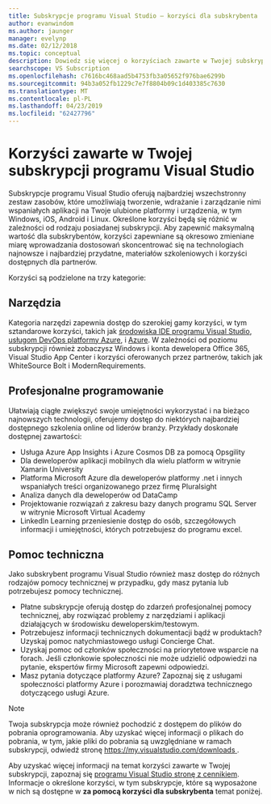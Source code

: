 ```yaml
---
title: Subskrypcje programu Visual Studio — korzyści dla subskrybenta
author: evanwindom
ms.author: jaunger
manager: evelynp
ms.date: 02/12/2018
ms.topic: conceptual
description: Dowiedz się więcej o korzyściach zawarte w Twojej subskrypcji programu Visual Studio
searchscope: VS Subscription
ms.openlocfilehash: c7616bc468aad5b4753fb3a05652f976bae6299b
ms.sourcegitcommit: 94b3a052fb1229c7e7f8804b09c1d403385c7630
ms.translationtype: MT
ms.contentlocale: pl-PL
ms.lasthandoff: 04/23/2019
ms.locfileid: "62427796"
---
```

# <a name="benefits-included-in-your-visual-studio-subscription"></a>Korzyści zawarte w Twojej subskrypcji programu Visual Studio

Subskrypcje programu Visual Studio oferują najbardziej wszechstronny zestaw zasobów, które umożliwiają tworzenie, wdrażanie i zarządzanie nimi wspaniałych aplikacji na Twoje ulubione platformy i urządzenia, w tym Windows, iOS, Android i Linux.  Określone korzyści będą się różnić w zależności od rodzaju posiadanej subskrypcji.  Aby zapewnić maksymalną wartość dla subskrybentów, korzyści zapewniane są okresowo zmieniane miarę wprowadzania dostosowań skoncentrować się na technologiach najnowsze i najbardziej przydatne, materiałów szkoleniowych i korzyści dostępnych dla partnerów.

Korzyści są podzielone na trzy kategorie:

## <a name="tools"></a>Narzędzia
Kategoria narzędzi zapewnia dostęp do szerokiej gamy korzyści, w tym sztandarowe korzyści, takich jak [środowiska IDE programu Visual Studio](vs-ide-benefit.md), [usługom DevOps platformy Azure](vs-azure-devops.md), i [Azure](vs-azure.md).  W zależności od poziomu subskrypcji również zobaczysz Windows i konta dewelopera Office 365, Visual Studio App Center i korzyści oferowanych przez partnerów, takich jak WhiteSource Bolt i ModernRequirements.

## <a name="professional-development"></a>Profesjonalne programowanie
Ułatwiają ciągłe zwiększyć swoje umiejętności wykorzystać i na bieżąco najnowszych technologii, oferujemy dostęp do niektórych najbardziej dostępnego szkolenia online od liderów branży. Przykłady doskonałe dostępnej zawartości:
- Usługa Azure App Insights i Azure Cosmos DB za pomocą Opsgility
- Dla deweloperów aplikacji mobilnych dla wielu platform w witrynie Xamarin University
- Platforma Microsoft Azure dla deweloperów platformy .net i innych wspaniałych treści organizowanego przez firmę Pluralsight
- Analiza danych dla deweloperów od DataCamp
- Projektowanie rozwiązań z zakresu bazy danych programu SQL Server w witrynie Microsoft Virtual Academy
- LinkedIn Learning przeniesienie dostęp do osób, szczegółowych informacji i umiejętności, których potrzebujesz do programu excel.

## <a name="support"></a>Pomoc techniczna
Jako subskrybent programu Visual Studio również masz dostęp do różnych rodzajów pomocy technicznej w przypadku, gdy masz pytania lub potrzebujesz pomocy technicznej.
- Płatne subskrypcje oferują dostęp do zdarzeń profesjonalnej pomocy technicznej, aby rozwiązać problemy z narzędziami i aplikacji działających w środowisku deweloperskim/testowym.
- Potrzebujesz informacji technicznych dokumentacji bądź w produktach?  Uzyskaj pomoc natychmiastowego usługi Concierge Chat.
- Uzyskaj pomoc od członków społeczności na priorytetowe wsparcie na forach.  Jeśli członkowie społeczności nie może udzielić odpowiedzi na pytanie, ekspertów firmy Microsoft zapewni odpowiedzi.
- Masz pytania dotyczące platformy Azure?  Zapoznaj się z usługami społeczności platformy Azure i porozmawiaj doradztwa technicznego dotyczącego usługi Azure.

> [!NOTE]
> Twoja subskrypcja może również pochodzić z dostępem do plików do pobrania oprogramowania.  Aby uzyskać więcej informacji o plikach do pobrania, w tym, jakie pliki do pobrania są uwzględniane w ramach subskrypcji, odwiedź stronę [ https://my.visualstudio.com/downloads ](https://my.visualstudio.com/downloads?wt.mc_id=o~msft~docs).

Aby uzyskać więcej informacji na temat korzyści zawarte w Twojej subskrypcji, zapoznaj się [programu Visual Studio stronę z cennikiem](https://visualstudio.microsoft.com/vs/pricing/).  Informacje o określone korzyści, w tym subskrypcje, które są wyposażone w nich są dostępne w **za pomocą korzyści dla subskrybenta** temat poniżej.
